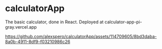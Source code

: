 # calculatorApp
The basic calculator, done in React. Deployed at calculator-app-pi-gray.vercel.app

https://github.com/alexspero/calculatorApp/assets/114709605/8bd3daba-8a0b-4911-8df9-f03210986c26

